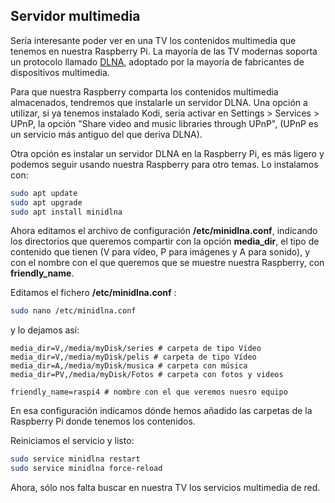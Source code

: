 ## Servidor multimedia

Sería interesante poder ver en una TV los contenidos multimedia que tenemos en nuestra Raspberry Pi. La mayoría de las TV modernas soporta un protocolo llamado [DLNA](https://es.wikipedia.org/wiki/Digital_Living_Network_Alliance), adoptado por la mayoría de fabricantes de dispositivos multimedia.

Para que nuestra Raspberry comparta los contenidos multimedia almacenados, tendremos que instalarle un servidor DLNA. Una opción a utilizar, si ya tenemos instalado Kodi, sería activar en Settings > Services > UPnP,  la opción "Share video and music libraries through UPnP", (UPnP es un servicio más antiguo del que deriva DLNA).

Otra opción es instalar un  servidor DLNA en la Raspberry Pi, es más ligero y podemos seguir usando nuestra Raspberry para otro temas. Lo instalamos con:

```sh
sudo apt update
sudo apt upgrade 
sudo apt install minidlna
 ```

 Ahora editamos el archivo de configuración __/etc/minidlna.conf__, indicando los directorios que queremos compartir con la opción __media_dir__, el tipo de contenido que tienen (V para vídeo, P para imágenes y A para sonido), y con el nombre con el que queremos que se muestre nuestra Raspberry, con __friendly_name__.

 Editamos el fichero __/etc/minidlna.conf__ :

 ```sh
sudo nano /etc/minidlna.conf 
```

y lo dejamos así:

```
media_dir=V,/media/myDisk/series # carpeta de tipo Vídeo
media_dir=V,/media/myDisk/pelis # carpeta de tipo Vídeo
media_dir=A,/media/myDisk/musica # carpeta con música
media_dir=PV,/media/myDisk/Fotos # carpeta con fotos y videos

friendly_name=raspi4 # nombre con el que veremos nuesro equipo
```

En esa configuración indicamos dónde hemos añadido las carpetas de la Raspberry Pi donde tenemos los contenidos.

Reiniciamos el servicio y listo:

```sh
sudo service minidlna restart
sudo service minidlna force-reload 
```

Ahora, sólo nos falta buscar en nuestra TV los servicios multimedia de red.